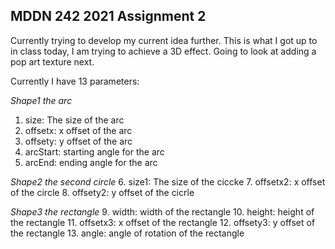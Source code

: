 ## MDDN 242 2021 Assignment 2

Currently trying to develop my current idea further. This is what I got up to in class today, I am trying to achieve a 3D effect. Going to look at adding a pop art texture next.

Currently I have 13 parameters:

*Shape1 the arc*
1. size: The size of the arc
2. offsetx: x offset of the arc
3. offsety: y offset of the arc
4. arcStart: starting angle for the arc
5. arcEnd: ending angle for the arc

*Shape2 the second circle*
6. size1: The size of the ciccke
7. offsetx2: x offset of the circle
8. offsety2: y offset of the cicrle

*Shape3 the rectangle*
9. width: width of the rectangle
10. height: height of the rectangle
11. offsetx3: x offset of the rectangle
12. offsety3: y offset of the rectangle
13. angle: angle of rotation of the rectangle
